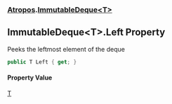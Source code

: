 ### [Atropos](./Atropos.md 'Atropos').[ImmutableDeque&lt;T&gt;](./ImmutableDeque-T-.md 'Atropos.ImmutableDeque&lt;T&gt;')
## ImmutableDeque&lt;T&gt;.Left Property
Peeks the leftmost element of the deque  
```csharp
public T Left { get; }
```
#### Property Value
[T](./ImmutableDeque-T-.md#Atropos-ImmutableDeque-T--T 'Atropos.ImmutableDeque&lt;T&gt;.T')  
